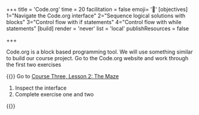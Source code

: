+++
title = 'Code.org'
time = 20
facilitation = false
emoji= '🧩'
[objectives]
 1="Navigate the Code.org interface"
 2="Sequence logical solutions with blocks"
 3="Control flow with if statements"
 4="Control flow with while statements"
[build]
  render = 'never'
  list = 'local'
  publishResources = false

+++

Code.org is a block based programming tool. We will use something similar to build our course project. Go to the Code.org website and work through the first two exercises

{{<note type="activity" title=" Exercise">}}
Go to [Course Three, Lesson 2: The Maze](https://studio.code.org/s/course3/lessons/2/levels/1)

1. Inspect the interface
2. Complete exercise one and two

{{</note>}}
